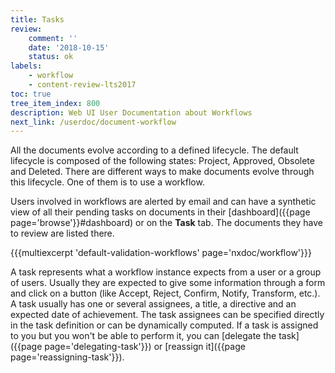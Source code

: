 ```yaml
---
title: Tasks
review:
    comment: ''
    date: '2018-10-15'
    status: ok
labels:
    - workflow
    - content-review-lts2017
toc: true
tree_item_index: 800
description: Web UI User Documentation about Workflows
next_link: /userdoc/document-workflow
---
```

All the documents evolve according to a defined lifecycle. The default lifecycle is composed of the following states: Project, Approved, Obsolete and Deleted. There are different ways to make documents evolve through this lifecycle. One of them is to use a workflow.

Users involved in workflows are alerted by email and can have a synthetic view of all their pending tasks on documents in their [dashboard]({{page page='browse'}}#dashboard) or on the **Task** tab. The documents they have to review are listed there.

{{{multiexcerpt 'default-validation-workflows' page='nxdoc/workflow'}}}

A task represents what a workflow instance expects from a user or a group of users. Usually they are expected to give some information through a form and click on a button (like Accept, Reject, Confirm, Notify, Transform, etc.). A task usually has one or several assignees, a title, a directive and an expected date of achievement. The task assignees can be specified directly in the task definition or can be dynamically computed. If a task is assigned to you but you won't be able to perform it, you can [delegate the task]({{page page='delegating-task'}}) or [reassign it]({{page page='reassigning-task'}}).
